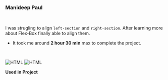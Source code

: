 ### Manideep Paul 

<br>


I was strugling to align `left-section` and `right-section`. After learning more about Flex-Box finally able to align them.

- It took me around **2 hour 30 min** max to complete the project.

<br>

![HTML](https://img.shields.io/badge/-HTML-D4F6CC?logo=HTML5)
![HTML](https://img.shields.io/badge/-CSS%20-1572B6?logo=CSS3)

**Used in Project**